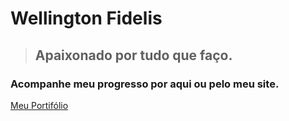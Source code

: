 # Wellington Fidelis

> ## Apaixonado por tudo que faço.

### Acompanhe meu progresso por aqui ou pelo meu site.
[Meu Portifólio](https://my-site-portifolio.herokuapp.com/)
